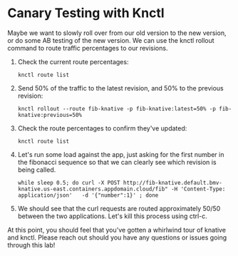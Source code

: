 # Canary Testing with Knctl

Maybe we want to slowly roll over from our old version to the new version, or do some AB testing of the new version. We can use the knctl rollout command to route traffic percentages to our revisions.

1. Check the current route percentages:

	```
	knctl route list
	```

2. Send 50% of the traffic to the latest revision, and 50% to the previous revision:

	```
	knctl rollout --route fib-knative -p fib-knative:latest=50% -p fib-knative:previous=50%
	```

3. Check the route percentages to confirm they've updated:

	```
	knctl route list
	```

3. Let's run some load against the app, just asking for the first number in the fibonacci sequence so that we can clearly see which revision is being called.

	```
	while sleep 0.5; do curl -X POST http://fib-knative.default.bmv-knative.us-east.containers.appdomain.cloud/fib" -H 'Content-Type: application/json'   -d '{"number":1}' ; done
	```

4. We should see that the curl requests are routed approximately 50/50 between the two applications. Let's kill this process using ctrl-c.


At this point, you should feel that you've gotten a whirlwind tour of knative and knctl.  Please reach out should you have any questions or issues going through this lab!
